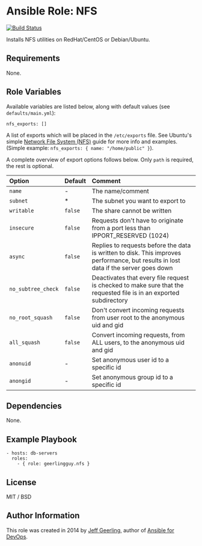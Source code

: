 # Ansible Role: NFS

[![Build Status](https://travis-ci.org/geerlingguy/ansible-role-nfs.svg?branch=master)](https://travis-ci.org/geerlingguy/ansible-role-nfs)

Installs NFS utilities on RedHat/CentOS or Debian/Ubuntu.

## Requirements

None.

## Role Variables

Available variables are listed below, along with default values (see `defaults/main.yml`):

    nfs_exports: []

A list of exports which will be placed in the `/etc/exports` file. See Ubuntu's simple [Network File System (NFS)](https://help.ubuntu.com/14.04/serverguide/network-file-system.html) guide for more info and examples. (Simple example: `nfs_exports: { name: "/home/public" }`).

A complete overview of export options follows below. Only `path` is required, the rest is optional.

| Option                 | Default | Comment |
| :---                   | :---    | :---    |
| `name`                 | -       | The name/comment |
| `subnet`               | *       | The subnet you want to export to |
| `writable`             | `false` | The share cannot be written |
| `insecure`             | `false` | Requests don't have to originate from a port less than IPPORT_RESERVED (1024) |
| `async`                | `false` | Replies to requests before the data is written to disk. This improves performance, but results in lost data if the server goes down |
| `no_subtree_check`     | `false` | Deactivates that every file request is checked to make sure that the requested file is in an exported subdirectory |
| `no_root_squash`       | `false` | Don't convert incoming requests from user root to the anonymous uid and gid |
| `all_squash`           | `false` | Convert incoming requests, from ALL users, to the anonymous uid and gid |
| `anonuid`              | -       | Set anonymous user id to a specific id |
| `anongid`              | -       | Set anonymous group id to a specific id |

## Dependencies

None.

## Example Playbook

    - hosts: db-servers
      roles:
        - { role: geerlingguy.nfs }

## License

MIT / BSD

## Author Information

This role was created in 2014 by [Jeff Geerling](http://jeffgeerling.com/), author of [Ansible for DevOps](http://ansiblefordevops.com/).
